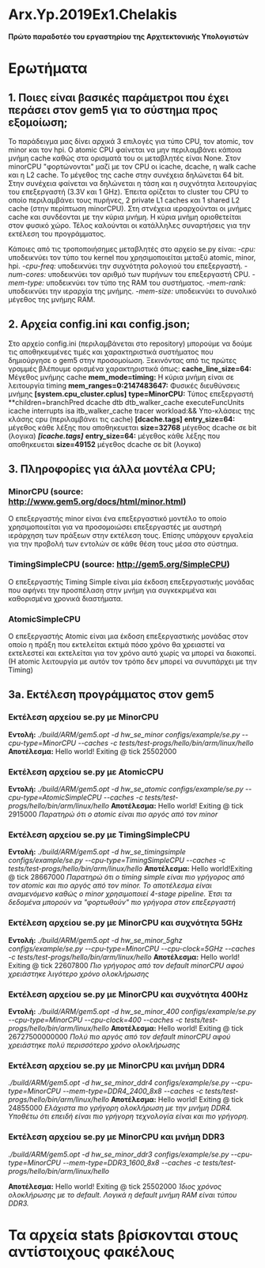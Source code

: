 # Arx.Yp.2019Ex1.Chelakis
**Πρώτο παραδοτέο του εργαστηρίου της Αρχιτεκτονικής Υπολογιστών**

# Ερωτήματα
## 1. Ποιες είναι βασικές παράμετροι που έχει περάσει στον gem5 για το σύστημα προς εξομοίωση;

Το παράδειγμα μας δίνει αρχικά 3 επιλογές για τύπο CPU, τον atomic, τον minor και τον hpi. Ο atomic CPU φαίνεται να μην περιλαμβάνει κάποια μνήμη cache καθώς στα ορισματά του οι μεταβλητές είναι None. Στον minorCPU "φορτώνονται" μαζί με τον CPU οι icache, dcache, η walk cache και η L2 cache.
Το μέγεθος της cache στην συνέχεια δηλώνεται 64 bit. 
Στην συνέχεια φαίνεται να δηλώνεται η τάση και η συχνότητα λειτουργίας του επεξεργαστή (3.3V και 1 GHz).
Έπειτα ορίζεται το cluster του CPU το οποίο περιλαμβάνει τους πυρήνες, 2 private L1 caches και 1 shared L2 cache (στην περίπτωση minorCPU).
Στη στνέχεια ιεραρχούνται οι μνήμες cache και συνδέονται με την κύρια μνήμη. 
Η κύρια μνήμη οριοθετείται στον φυσικό χώρο.
Τέλος καλούνται οι κατάλληλες συναρτήσεις για την εκτέλεση του προγράμματος.

Κάποιες από τις τροποποιήσημες μεταβλητές στο αρχείο se.py είναι:
*-cpu:* υποδεικνύει τον τύπο του kernel που χρησιμοποιείται μεταξύ atomic, minor, hpi.
*-cpu-freq:* υποδεικνύει την συχνότητα ρολογιού του επεξεργαστή.
*-num-cores:* υποδεικνύει τον αριθμό των πυρήνων του επεξεργαστή CPU.
*-mem-type:* υποδεικνύει τον τύπο της RAM του συστήματος.
*-mem-rank:* υποδεικνύει την ιεραρχία της μνήμης.
*-mem-size:* υποδεικνύει το συνολικό μέγεθος της μνήμης RAM.

## 2. Αρχεία config.ini και config.json;
Στο αρχείο config.ini (περιλαμβάνεται στο repository) μπορούμε να δούμε τις αποθηκευμένες τιμές και χαρακτηριστικά συστήματος που δημιούργησε ο gem5 στην προσομοίωση.
Ξεκινόντας από τις πρώτες γραμμές βλέπουμε ορισμένα χαρακτηριστικά όπως:
**cache_line_size=64:** Μέγεθος μνήμης cache
**mem_mode=timing:** Η κύρια μνήμη είναι σε λειτουργία timing
**mem_ranges=0:2147483647:** Φυσικές διευθύνσεις μνήμης
**[system.cpu_cluster.cplus]**
**type=MinorCPU:** Τύπος επεξεργαστή
**children=branchPred dcache dtb dtb_walker_cache executeFuncUnits icache interrupts isa itb_walker_cache tracer workload:&& Υπο-κλάσεις της κλάσης cpu (περιλαμβάνει τις cache)
**[dcache.tags]**
**entry_size=64:** μέγεθος κάθε λέξης που αποθηκευεται
**size=32768** μέγεθος dcache σε bit (λογικα)
***[icache.tags]***
**entry_size=64:** μέγεθος κάθε λέξης που αποθηκευεται
**size=49152** μέγεθος dcache σε bit (λογικα)

## 3. Πληροφορίες για άλλα μοντέλα CPU;

### MinorCPU (source: http://www.gem5.org/docs/html/minor.html)
Ο επεξεργαστής minor είναι ένα επεξεργαστικό μοντέλο το οποίο χρησιμοποιείται για να προσομοιώσει επεξεργαστές με αυστηρή ιεράρχηση των πράξεων στην εκτέλεση τους. 
Επίσης υπάρχουν εργαλεία για την προβολή των εντολών σε κάθε θέση τους μέσα στο σύστημα. 

### TimingSimpleCPU (source: http://gem5.org/SimpleCPU)
Ο επεξεργαστής Timing Simple είναι μία έκδοση επεξεργαστικής μονάδας που αφήνει την προσπέλαση στην μνήμη για συγκεκριμένα και καθορισμένα χρονικά διαστήματα.

### AtomicSimpleCPU 
Ο επεξεργαστής Atomic είναι μια έκδοση επεξεργαστικής μονάδας στον οποίο η πράξη που εκτελείται εκτιμά πόσο χρόνο θα χρειαστεί να εκτελεστεί και εκτελείται για τον χρόνο αυτό χωρίς να μπορεί να διακοπεί. (Η atomic λειτουργία με αυτόν τον τρόπο δεν μπορεί να συνυπάρχει με την Timing)

## 3a. Εκτέλεση προγράμματος στον gem5
### Εκτέλεση αρχείου se.py με MinorCPU
**Εντολή:** *./build/ARM/gem5.opt -d hw_se_minor configs/example/se.py --cpu-type=MinorCPU --caches -c  tests/test-progs/hello/bin/arm/linux/hello*
**Αποτέλεσμα:** Hello world! Exiting @ tick 25502000

### Εκτέλεση αρχείου se.py με AtomicCPU
**Εντολή:** *./build/ARM/gem5.opt -d hw_se_atomic configs/example/se.py --cpu-type=AtomicSimpleCPU --caches -c  tests/test-progs/hello/bin/arm/linux/hello*
**Αποτέλεσμα:** Hello world! Exiting @ tick 2915000
*Παρατηρώ ότι ο atomic είναι πιο αργός από τον minor*

### Εκτέλεση αρχείου se.py με TimingSimpleCPU
**Εντολή:** *./build/ARM/gem5.opt -d hw_se_timingsimple configs/example/se.py --cpu-type=TimingSimpleCPU --caches -c  tests/test-progs/hello/bin/arm/linux/hello*
**Αποτέλεσμα:** Hello world!Exiting @ tick 28667000
*Παρατηρώ ότι ο timing simple είναι πιο γρήγορος από τον atomic και πιο αργός από τον minor. Το αποτέλεσμα είναι αναμενόμενο καθώς ο minor χρησιμοποιεί 4-stage pipeline. Έτσι τα δεδομένα μπορούν να "φορτωθούν" πιο γρήγορα στον επεξεργαστή*

### Εκτέλεση αρχείου se.py με MinorCPU και συχνότητα 5GHz
**Εντολή:** *./build/ARM/gem5.opt -d hw_se_minor_5ghz configs/example/se.py --cpu-type=MinorCPU --cpu-clock=5GHz  --caches -c  tests/test-progs/hello/bin/arm/linux/hello*
**Αποτέλεσμα:** Hello world! Exiting @ tick 22607800
*Πιο γρήγορος από τον default minorCPU αφού χρειάστηκε λιγότερο χρόνο ολοκλήρωσης*

### Εκτέλεση αρχείου se.py με MinorCPU και συχνότητα 400Hz
**Εντολή:** *./build/ARM/gem5.opt -d hw_se_minor_400 configs/example/se.py --cpu-type=MinorCPU --cpu-clock=400  --caches -c  tests/test-progs/hello/bin/arm/linux/hello*
**Αποτέλεσμα:** Hello world! Exiting @ tick 26727500000000
*Πολύ πιο αργός από τον default minorCPU αφού χρειάστηκε πολύ περισσότερο χρόνο ολοκλήρωσης*

### Εκτέλεση αρχείου se.py με MinorCPU και μνήμη DDR4
*./build/ARM/gem5.opt -d hw_se_minor_ddr4 configs/example/se.py --cpu-type=MinorCPU --mem-type=DDR4_2400_8x8  --caches -c  tests/test-progs/hello/bin/arm/linux/hello*
**Αποτέλεσμα:** Hello world! Exiting @ tick 24855000 
*Ελάχιστα πιο γρήγορη ολοκλήρωση με την μνήμη DDR4. Υποθέτω ότι επειδή είναι πιο γρήγορη τεχνολογία είναι και πιο γρήγορη.*

### Εκτέλεση αρχείου se.py με MinorCPU και μνήμη DDR3
*./build/ARM/gem5.opt -d hw_se_minor_ddr3 configs/example/se.py --cpu-type=MinorCPU --mem-type=DDR3_1600_8x8  --caches -c  tests/test-progs/hello/bin/arm/linux/hello*

**Αποτέλεσμα:** Hello world! Exiting @ tick 25502000 
*Ίδιος χρόνος ολοκλήρωσης με το default. Λογικά η default μνήμη RAM είναι τύπου DDR3.*

# **Τα αρχεία stats βρίσκονται στους αντίστοιχους φακέλους**
